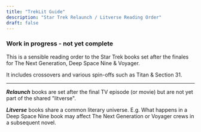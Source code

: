 ```yaml
---
title: "TrekLit Guide"
description: "Star Trek Relaunch / Litverse Reading Order"
draft: false
---
```


### Work in progress - not yet complete

This is a sensible reading order to the Star Trek books set after the finales for The Next Generation, Deep Space Nine & Voyager.

It includes crossovers and various spin-offs such as Titan & Section 31.

---

***Relaunch*** books are set after the final TV episode (or movie) but are not yet part of the shared "litverse".

***Litverse*** books share a common literary universe. E.g. What happens in a Deep Space Nine book may affect The Next Generation or Voyager crews in a subsequent novel.

